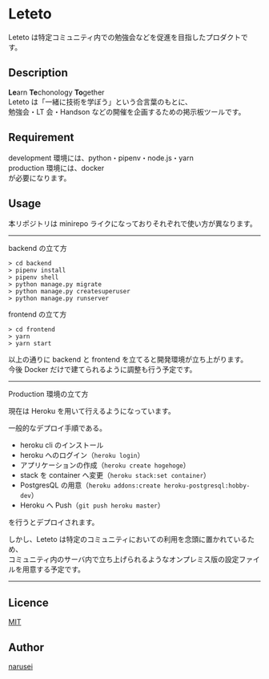 # Leteto

Leteto は特定コミュニティ内での勉強会などを促進を目指したプロダクトです。

## Description

**Le**arn **Te**chonology **To**gether  
Leteto は「一緒に技術を学ぼう」という合言葉のもとに、  
勉強会・LT 会・Handson などの開催を企画するための掲示板ツールです。

<!-- ## Demo -->

<!-- ## VS. -->

## Requirement

development 環境には、python・pipenv・node.js・yarn  
production 環境には、docker  
が必要になります。

## Usage

本リポジトリは minirepo ライクになっておりそれぞれで使い方が異なります。

---

backend の立て方

```
> cd backend
> pipenv install
> pipenv shell
> python manage.py migrate
> python manage.py createsuperuser
> python manage.py runserver
```

frontend の立て方

```
> cd frontend
> yarn
> yarn start
```

以上の通りに backend と frontend を立てると開発環境が立ち上がります。  
今後 Docker だけで建てられるように調整も行う予定です。

---

Production 環境の立て方

現在は Heroku を用いて行えるようになっています。

一般的なデプロイ手順である。

- heroku cli のインストール
- heroku へのログイン（`heroku login`）
- アプリケーションの作成（`heroku create hogehoge`）
- stack を container へ変更（`heroku stack:set container`）
- PostgresQL の用意（`heroku addons:create heroku-postgresql:hobby-dev`）
- Heroku へ Push（`git push heroku master`）

を行うとデプロイされます。

しかし、Leteto は特定のコミュニティにおいての利用を念頭に置かれているため、  
コミュニティ内のサーバ内で立ち上げられるようなオンプレミス版の設定ファイルを用意する予定です。

---

<!-- ## Install -->

<!-- ## Contribution -->

## Licence

[MIT](https://github.com/tcnksm/tool/blob/master/LICENCE)

## Author

[narusei](https://github.com/narusei)
